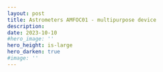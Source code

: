 ```yaml
---
layout: post
title: Astrometers AMFOC01 - multipurpose device
description: 
date: 2023-10-10
#hero_image: ''
hero_height: is-large
hero_darken: true
#image: ''
---
```

